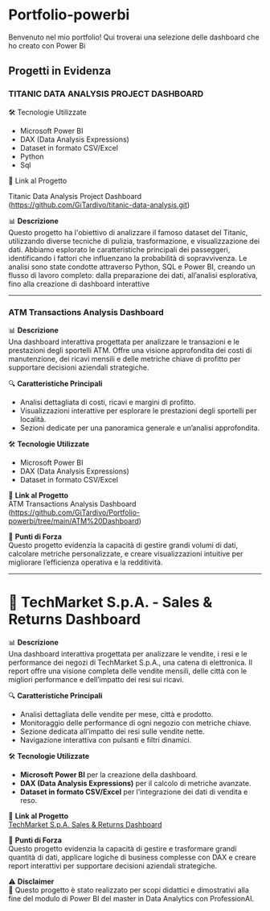 # Portfolio-powerbi

Benvenuto nel mio portfolio! Qui troverai una selezione delle dashboard che ho creato con Power Bi

## Progetti in Evidenza

### TITANIC DATA ANALYSIS PROJECT DASHBOARD

🛠️ Tecnologie Utilizzate

  - Microsoft Power BI
  - DAX (Data Analysis Expressions)
  - Dataset in formato CSV/Excel
  - Python
  - Sql

📂 Link al Progetto

Titanic Data Analysis Project Dashboard (https://github.com/GiTardivo/titanic-data-analysis.git)

📊 **Descrizione**  
Questo progetto ha l'obiettivo di analizzare il famoso dataset del Titanic, utilizzando diverse tecniche di pulizia, trasformazione, e visualizzazione dei dati. Abbiamo esplorato le caratteristiche principali dei passeggeri, identificando i fattori che influenzano la probabilità di sopravvivenza.
Le analisi sono state condotte attraverso Python, SQL e Power BI, creando un flusso di lavoro completo: dalla preparazione dei dati, all’analisi esplorativa, fino alla creazione di dashboard interattive

------------------------------------------------------

### ATM Transactions Analysis Dashboard 

📊 **Descrizione**  
Una dashboard interattiva progettata per analizzare le transazioni e le prestazioni degli sportelli ATM. Offre una visione approfondita dei costi di manutenzione, dei ricavi mensili e delle metriche chiave di profitto per supportare decisioni aziendali strategiche.

🔍 **Caratteristiche Principali**  
- Analisi dettagliata di costi, ricavi e margini di profitto.
- Visualizzazioni interattive per esplorare le prestazioni degli sportelli per località.
- Sezioni dedicate per una panoramica generale e un’analisi approfondita.

🛠️ **Tecnologie Utilizzate**  
- Microsoft Power BI  
- DAX (Data Analysis Expressions)  
- Dataset in formato CSV/Excel  

📂 **Link al Progetto**  
ATM Transactions Analysis Dashboard (https://github.com/GiTardivo/Portfolio-powerbi/tree/main/ATM%20Dashboard)

🌟 **Punti di Forza**  
Questo progetto evidenzia la capacità di gestire grandi volumi di dati, calcolare metriche personalizzate, e creare visualizzazioni intuitive per migliorare l’efficienza operativa e la redditività.

---
# 🏪 TechMarket S.p.A. - Sales & Returns Dashboard  

📊 **Descrizione**  
Una dashboard interattiva progettata per analizzare le vendite, i resi e le performance dei negozi di TechMarket S.p.A., una catena di elettronica. Il report offre una visione completa delle vendite mensili, delle città con le migliori performance e dell’impatto dei resi sui ricavi.  

🔍 **Caratteristiche Principali**  

- Analisi dettagliata delle vendite per mese, città e prodotto.  
- Monitoraggio delle performance di ogni negozio con metriche chiave.  
- Sezione dedicata all’impatto dei resi sulle vendite nette.  
- Navigazione interattiva con pulsanti e filtri dinamici.  

🛠️ **Tecnologie Utilizzate**  

- **Microsoft Power BI** per la creazione della dashboard.  
- **DAX (Data Analysis Expressions)** per il calcolo di metriche avanzate.  
- **Dataset in formato CSV/Excel** per l’integrazione dei dati di vendita e reso.  

📂 **Link al Progetto**  
[TechMarket S.p.A. Sales & Returns Dashboard](https://github.com/TUO-NOME/Portfolio-powerbi/tree/main/TechMarket)  

🌟 **Punti di Forza**  
Questo progetto evidenzia la capacità di gestire e trasformare grandi quantità di dati, applicare logiche di business complesse con DAX e creare report interattivi per supportare decisioni aziendali strategiche.  

⚠️ **Disclaimer**  
📌 Questo progetto è stato realizzato per scopi didattici e dimostrativi alla fine del modulo di Power BI del master in Data Analytics con ProfessionAI.  

